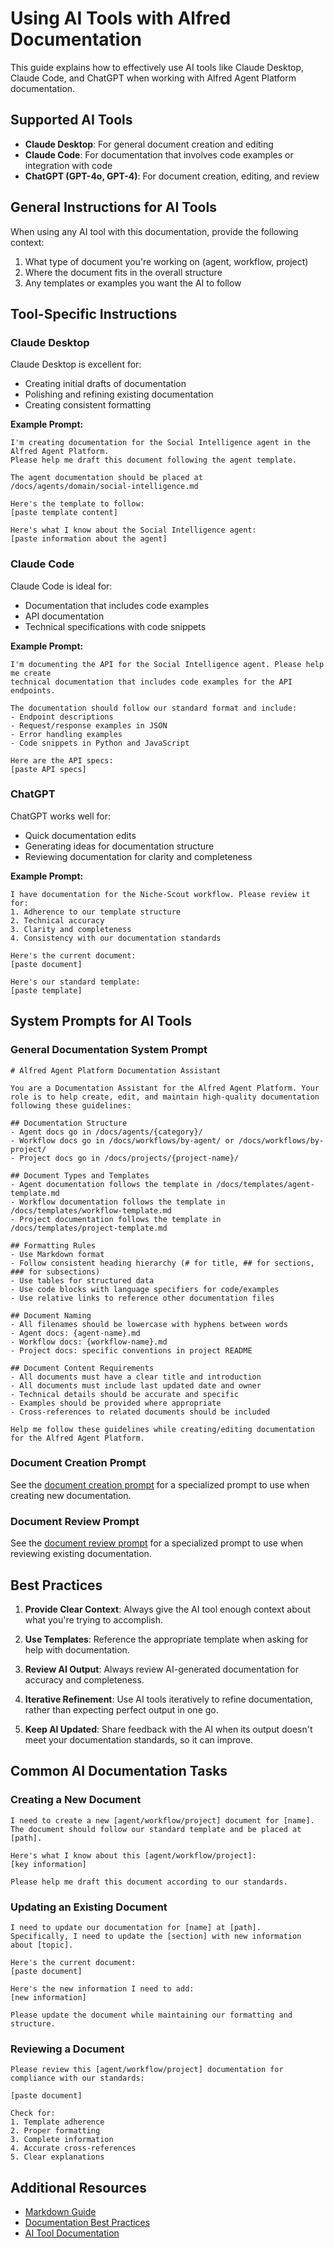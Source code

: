 # Using AI Tools with Alfred Documentation

This guide explains how to effectively use AI tools like Claude Desktop, Claude Code, and ChatGPT when working with Alfred Agent Platform documentation.

## Supported AI Tools

- **Claude Desktop**: For general document creation and editing
- **Claude Code**: For documentation that involves code examples or integration with code
- **ChatGPT (GPT-4o, GPT-4)**: For document creation, editing, and review

## General Instructions for AI Tools

When using any AI tool with this documentation, provide the following context:

1. What type of document you're working on (agent, workflow, project)
2. Where the document fits in the overall structure
3. Any templates or examples you want the AI to follow

## Tool-Specific Instructions

### Claude Desktop

Claude Desktop is excellent for:
- Creating initial drafts of documentation
- Polishing and refining existing documentation
- Creating consistent formatting

**Example Prompt:**
```
I'm creating documentation for the Social Intelligence agent in the Alfred Agent Platform.
Please help me draft this document following the agent template.

The agent documentation should be placed at /docs/agents/domain/social-intelligence.md

Here's the template to follow:
[paste template content]

Here's what I know about the Social Intelligence agent:
[paste information about the agent]
```

### Claude Code

Claude Code is ideal for:
- Documentation that includes code examples
- API documentation
- Technical specifications with code snippets

**Example Prompt:**
```
I'm documenting the API for the Social Intelligence agent. Please help me create
technical documentation that includes code examples for the API endpoints.

The documentation should follow our standard format and include:
- Endpoint descriptions
- Request/response examples in JSON
- Error handling examples
- Code snippets in Python and JavaScript

Here are the API specs:
[paste API specs]
```

### ChatGPT

ChatGPT works well for:
- Quick documentation edits
- Generating ideas for documentation structure
- Reviewing documentation for clarity and completeness

**Example Prompt:**
```
I have documentation for the Niche-Scout workflow. Please review it for:
1. Adherence to our template structure
2. Technical accuracy
3. Clarity and completeness
4. Consistency with our documentation standards

Here's the current document:
[paste document]

Here's our standard template:
[paste template]
```

## System Prompts for AI Tools

### General Documentation System Prompt

```
# Alfred Agent Platform Documentation Assistant

You are a Documentation Assistant for the Alfred Agent Platform. Your role is to help create, edit, and maintain high-quality documentation following these guidelines:

## Documentation Structure
- Agent docs go in /docs/agents/{category}/
- Workflow docs go in /docs/workflows/by-agent/ or /docs/workflows/by-project/
- Project docs go in /docs/projects/{project-name}/

## Document Types and Templates
- Agent documentation follows the template in /docs/templates/agent-template.md
- Workflow documentation follows the template in /docs/templates/workflow-template.md
- Project documentation follows the template in /docs/templates/project-template.md

## Formatting Rules
- Use Markdown format
- Follow consistent heading hierarchy (# for title, ## for sections, ### for subsections)
- Use tables for structured data
- Use code blocks with language specifiers for code/examples
- Use relative links to reference other documentation files

## Document Naming
- All filenames should be lowercase with hyphens between words
- Agent docs: {agent-name}.md
- Workflow docs: {workflow-name}.md
- Project docs: specific conventions in project README

## Document Content Requirements
- All documents must have a clear title and introduction
- All documents must include last updated date and owner
- Technical details should be accurate and specific
- Examples should be provided where appropriate
- Cross-references to related documents should be included

Help me follow these guidelines while creating/editing documentation for the Alfred Agent Platform.
```

### Document Creation Prompt

See the [document creation prompt](./prompts/doc-creation-prompt.md) for a specialized prompt to use when creating new documentation.

### Document Review Prompt

See the [document review prompt](./prompts/doc-review-prompt.md) for a specialized prompt to use when reviewing existing documentation.

## Best Practices

1. **Provide Clear Context**: Always give the AI tool enough context about what you're trying to accomplish.

2. **Use Templates**: Reference the appropriate template when asking for help with documentation.

3. **Review AI Output**: Always review AI-generated documentation for accuracy and completeness.

4. **Iterative Refinement**: Use AI tools iteratively to refine documentation, rather than expecting perfect output in one go.

5. **Keep AI Updated**: Share feedback with the AI when its output doesn't meet your documentation standards, so it can improve.

## Common AI Documentation Tasks

### Creating a New Document

```
I need to create a new [agent/workflow/project] document for [name].
The document should follow our standard template and be placed at [path].

Here's what I know about this [agent/workflow/project]:
[key information]

Please help me draft this document according to our standards.
```

### Updating an Existing Document

```
I need to update our documentation for [name] at [path].
Specifically, I need to update the [section] with new information about [topic].

Here's the current document:
[paste document]

Here's the new information I need to add:
[new information]

Please update the document while maintaining our formatting and structure.
```

### Reviewing a Document

```
Please review this [agent/workflow/project] documentation for compliance with our standards:

[paste document]

Check for:
1. Template adherence
2. Proper formatting
3. Complete information
4. Accurate cross-references
5. Clear explanations
```

## Additional Resources

- [Markdown Guide](https://www.markdownguide.org/)
- [Documentation Best Practices](../standards/documentation-best-practices.md)
- [AI Tool Documentation](../standards/ai-tool-documentation.md)
